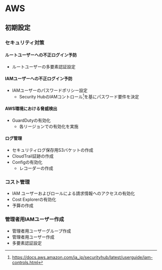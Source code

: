 # AWS

## 初期設定

### セキュリティ対策

#### ルートユーザーへの不正ログイン予防

* ルートユーザーの多要素認証設定

#### IAMユーザーへの不正ログイン予防

* IAMユーザーのパスワードポリシー設定
  * Security HubのIAMコントロール[^iam-controls]を基にパスワード要件を決定

[^iam-controls]:https://docs.aws.amazon.com/ja_jp/securityhub/latest/userguide/iam-controls.html

#### AWS環境における脅威検出

* GuardDutyの有効化
  * 各リージョンでの有効化を実施

#### ログ管理

* セキュリティログ保存用S3バケットの作成
* CloudTrail証跡の作成
* Configの有効化
  * レコーダーの作成

### コスト管理

* IAM ユーザーおよびロールによる請求情報へのアクセスの有効化
* Cost Explorerの有効化
* 予算の作成

### 管理者用IAMユーザー作成

* 管理者用ユーザーグループ作成
* 管理者用ユーザー作成
* 多要素認証設定
